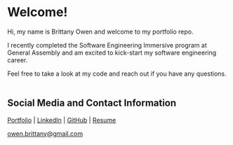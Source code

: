# Welcome! 

Hi, my name is Brittany Owen and welcome to my portfolio repo. 

I recently completed the Software Engineering Immersive program at General Assembly and am excited to kick-start my software engineering career.

Feel free to take a look at my code and reach out if you have any questions. 
<br></br>

## Social Media and Contact Information

[Portfolio](brittanyowen.com) | 
[LinkedIn](https://www.linkedin.com/in/bnowen/) | 
[GitHub](https://github.com/brittanyowen) | 
[Resume](https://drive.google.com/file/d/1k9jGTJ30GeF9Y9OepzjbHQKJCsup8V-o/view)

owen.brittany@gmail.com

